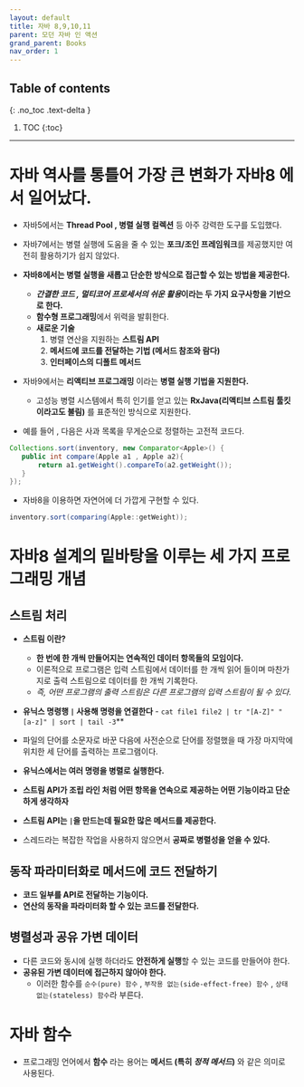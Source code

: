 ```yaml
---
layout: default
title: 자바 8,9,10,11
parent: 모던 자바 인 액션
grand_parent: Books
nav_order: 1
---
```

## Table of contents
{: .no_toc .text-delta }

1. TOC
{:toc}
---

# **자바 역사를 통틀어 가장 큰 변화가 자바8 에서 일어났다.**

- 자바5에서는 **Thread Pool , 병렬 실행 컬렉션** 등 아주 강력한 도구를 도입했다.
- 자바7에서는 병렬 실행에 도움을 줄 수 있는 **포크/조인 프레임워크**를 제공했지만 여전히 활용하기가 쉽지 않았다.
- **자바8에서는 병렬 실행을 새롭고 단순한 방식으로 접근할 수 있는 방법을 제공한다.**
  - ***간결한 코드 , 멀티코어 프로세서의 쉬운 활용*이라는 두 가지 요구사항을 기반으로 한다.**
  - **함수형 프로그래밍**에서 위력을 발휘한다.
  - **새로운 기술**
    1. 병렬 연산을 지원하는 **스트림 API**
    2. **메서드에 코드를 전달하는 기법 (메서드 참조와 람다)**
    3. **인터페이스의 디폴트 메서드**
- 자바9에서는 **리액티브 프로그래밍** 이라는 **병렬 실행 기법을 지원한다.**
  - 고성능 병렬 시스템에서 특히 인기를 얻고 있는 **RxJava(리액티브 스트림 툴킷 이라고도 불림)** 를 표준적인 방식으로 지원한다.

- 예를 들어 , 다음은 사과 목록을 무게순으로 정렬하는 고전적 코드다.
```java
Collections.sort(inventory, new Comparator<Apple>() {
   public int compare(Apple a1 , Apple a2){
       return a1.getWeight().compareTo(a2.getWeight());
   }
});
```
- 자바8을 이용하면 자연어에 더 가깝게 구현할 수 있다.
```java
inventory.sort(comparing(Apple::getWeight));
```

# **자바8 설계의 밑바탕을 이루는 세 가지 프로그래밍 개념**

## 스트림 처리
- **스트림 이란?**
  - **한 번에 한 개씩 만들어지는 연속적인 데이터 항목들의 모임이다.**
  - 이론적으로 프로그램은 입력 스트림에서 데이터를 한 개씩 읽어 들이며 마찬가지로 출력 스트림으로 데이터를 한 개씩 기록한다.
  - *즉, 어떤 프로그램의 출력 스트림은 다른 프로그램의 입력 스트림이 될 수 있다.*

- **유닉스 명령행  `|` 사용해 명령을 연결한다** - `cat file1 file2 | tr "[A-Z]" "[a-z]" | sort | tail -3`**
- 파일의 단어를 소문자로 바꾼 다음에 사전순으로 단어를 정렬했을 때 가장 마지막에 위치한 세 단어를 출력하는 프로그램이다.
- **유닉스에서는 여러 명령을 병렬로 실행한다.**
- **스트림 API가 조립 라인 처럼 어떤 항목을 연속으로 제공하는 어떤 기능이라고 단순하게 생각하자**
- **스트림 API는 `|`을 만드는데 필요한 많은 메서드를 제공한다.**
- 스레드라는 복잡한 작업을 사용하지 않으면서 **공짜로 병렬성을 얻을 수 있다.**

## **동작 파라미터화**로 메서드에 코드 전달하기
- **코드 일부를 API로 전달하는 기능이다.**
- **연산의 동작을 파라미터화 할 수 있는 코드를 전달한다.**

## 병렬성과 공유 가변 데이터
- 다른 코드와 동시에 실행 하더라도 **안전하게 실행**할 수 있는 코드를 만들어야 한다.
- **공유된 가변 데이터에 접근하지 않아야 한다.**
  - 이러한 함수를 `순수(pure) 함수` , `부작용 없는(side-effect-free) 함수` , `상태 없는(stateless) 함수`라 부른다.

# **자바 함수**
- 프로그래밍 언어에서 **함수** 라는 용어는 **메서드 (특히 *정적 메서드*)** 와 같은 의미로 사용된다.
